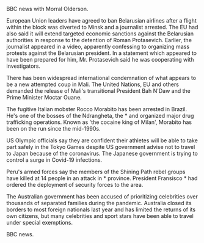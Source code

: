 BBC news with Morral Olderson.

European Union leaders have agreed to ban Belarusian airlines after a flight within the block was diverted to Minsk and a journalist arrested. The EU had also said it will extend targeted economic sanctions against the Belarusian authorities in response to the detention of Roman Protasevich. Earlier, the journalist appeared in a video, apparently confessing to organizing mass protests against the Belarusian president. In a statement which appeared to have been prepared for him, Mr. Protasevich said he was cooperating with investigators.

There has been widespread international condemnation of what appears to be a new attempted coup in Mali. The United Nations, EU and others demanded the release of Mali's transitional President Bah N'Daw and the Prime Minister Moctar Ouane.

The fugitive Italian mobster Rocco Morabito has been arrested in Brazil. He's one of the bosses of the Ndrangheta, the * and organized major drug trafficking operations. Known as 'the cocaine king of Milan', Morabito has been on the run since the mid-1990s.

US Olympic officials say they are confident their athletes will be able to take part safely in the Tokyo Games despite US government advise not to travel to Japan because of the coronavirus. The Japanese government is trying to control a surge in Covid-19 infections.

Peru's armed forces say the members of the Shining Path rebel groups have killed at 14 people in an attack in * province. President Fransisco * had ordered the deployment of security forces to the area.

The Australian government has been accused of prioritizing celebrities over thousands of separated families during the pandemic. Australia closed its borders to most foreign nationals last year and has limited the returns of its own citizens, but many celebrities and sport stars have been able to travel under special exemptions.  

BBC news.
